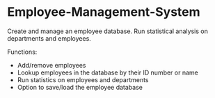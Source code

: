 # Employee-Management-System

Create and manage an employee database. Run statistical analysis on departments and employees.

Functions:
- Add/remove employees
- Lookup employees in the database by their ID number or name
- Run statistics on employees and departments
- Option to save/load the employee database
